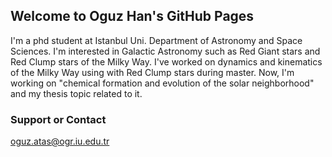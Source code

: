 ## Welcome to Oguz Han's GitHub Pages

I'm a phd student at Istanbul Uni. Department of Astronomy and Space Sciences.
I'm interested in Galactic Astronomy such as Red Giant stars and Red Clump stars of the Milky Way.
I've worked on dynamics and kinematics of the Milky Way using with Red Clump stars during master. Now, I'm working on "chemical formation and evolution of the solar neighborhood" and my thesis topic related to it.

### Support or Contact

oguz.atas@ogr.iu.edu.tr
